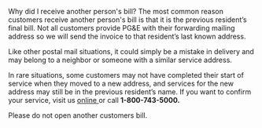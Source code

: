 Why did I receive another person's bill?
The most common reason customers receive another person's bill is that it is
the previous resident’s final bill. Not all customers provide PG&E with their
forwarding mailing address so we will send the invoice to that resident’s last
known address.

Like other postal mail situations, it could simply be a mistake in delivery
and may belong to a neighbor or someone with a similar service address.

In rare situations, some customers may not have completed their start of
service when they moved to a new address, and services for the new address may
still be in the previous resident’s name. If you want to confirm your service,
visit us [online ](http://www.pge.com) or call **1-800-743-5000.**  
  
Please do not open another customers bill.



